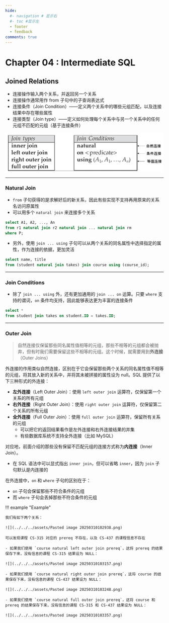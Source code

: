 ```yaml
---
hide:
  #- navigation # 显示右
  #- toc #显示左
  - footer
  - feedback
comments: true
--- 
```


# Chapter 04 : Intermediate SQL

## Joined Relations

- 连接操作输入两个关系，并返回另一个关系
- 连接操作通常用作 from 子句中的子查询表达式
- 连接条件（Join Condition）——定义两个关系中的哪些元组匹配，以及连接结果中存在哪些属性
- 连接类型（Join type）——定义如何处理每个关系中与另一个关系中的任何元组不匹配的元组（基于连接条件）

![](../../../assets/Pasted%20image%2020250310100639.png)
***
### Natural Join

- `from` 子句获得的是求解好后的新关系，因此有些实现不支持再用原来的关系名访问原属性
- 可以用多个 `natural join` 来连接多个关系

```sql
select A1, A2, ..., An
from r1 natural join r2 natural join ... natural join rm
where P;
```

- 另外，使用 `join ... using` 子句可以从两个关系的同名属性中选择指定的属性，作为连接的依据，更加灵活

```sql
select name, title
from (student natural join takes) join course using (course_id);
```
***
### Join Conditions

- 除了 `join ... using` 外，还有更加通用的 `join ... on` 运算。只要 `where` 支持的谓词，`on` 条件均支持，因此能够表达更为丰富的连接条件

```sql
select *
from student join takes on student.ID = takes.ID;
```
***
### Outer Join

> 自然连接仅保留那些同名属性值相等的元组，那些不相等的元组都会被抛弃，但有时我们需要保留这些不相等的元组。这个时候，就需要用到**外连接**（Outer Joins）

外连接的作用类似自然连接，区别在于它会保留那些两个关系的同名属性值不相等的元组，将其放入新的关系中，并将其未被拼接的属性设为 null。SQL 提供了以下三种形式的外连接：

- **左外连接**（Left Outer Join）：使用 `left outer join` 运算符，仅保留第一个关系的所有元组
- **右外连接**（Right Outer Join）：使用 `right outer join` 运算符，仅保留第二个关系的所有元组
- **全外连接**（Full Outer Join）：使用 `full outer join` 运算符，保留所有关系的元组
    - 可以把它的返回结果看作是左外连接和右外连接结果的并集
    - 有些数据库系统不支持全外连接（比如 MySQL）

对应地，前面介绍的那些没有保留不匹配元组的连接方式称为**内连接**（Inner Join）。

- 在 SQL 语法中可以显式指出 `inner join`，但可以省略 `inner`，因为 `join` 子句默认是内连接的

在外连接中，`on` 和 `where` 子句的区别在于：

- `on` 子句会保留那些不符合条件的元组
- 而 `where` 子句会丢掉那些不符合条件的元组

!!! example "Example"

	我们有如下两个关系：
	
	![](../../../assets/Pasted image 20250310102938.png)
	
	可以发现课程 CS-315 对应的 prereq 不存在，以及 CS-437 的课程信息不存在
	
	- 如果我们使用 `course natural left outer join prereq`，这将 prereq 的结果保存下来，没有信息的课程 CS-315 结果设为 NULL：
	
	![](../../../assets/Pasted image 20250310103157.png)
	
	- 如果我们使用 `course natural right outer join prereq`，这将 course 的结果保存下来，没有信息的课程 CS-437 结果设为 NULL：
	
	![](../../../assets/Pasted image 20250310103248.png)
	
	- 如果我们使用 `course natural full outer join prereq`，这将 course 和 prereq 的结果保存下来，没有信息的课程 CS-315 和 CS-437 结果设为 NULL：
	
	![](../../../assets/Pasted image 20250310103357.png)


